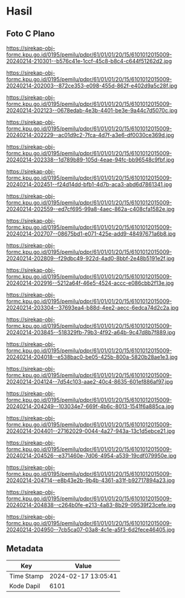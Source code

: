 # Hasil

## Foto C Plano

https://sirekap-obj-formc.kpu.go.id/0195/pemilu/pdpr/61/01/01/20/15/6101012015009-20240214-210301--b576c41e-1ccf-45c8-b8c4-c644f51262d2.jpg

https://sirekap-obj-formc.kpu.go.id/0195/pemilu/pdpr/61/01/01/20/15/6101012015009-20240214-202003--872ce353-e098-455d-862f-e402d9a5c28f.jpg

https://sirekap-obj-formc.kpu.go.id/0195/pemilu/pdpr/61/01/01/20/15/6101012015009-20240214-202123--0678edab-4e3b-4401-be3e-9a44c7d5070c.jpg

https://sirekap-obj-formc.kpu.go.id/0195/pemilu/pdpr/61/01/01/20/15/6101012015009-20240214-202229--ac01d9c2-7fca-4d7f-a3e6-df0030ce369d.jpg

https://sirekap-obj-formc.kpu.go.id/0195/pemilu/pdpr/61/01/01/20/15/6101012015009-20240214-202338--1d789b89-105d-4eae-94fc-bb96548c9fbf.jpg

https://sirekap-obj-formc.kpu.go.id/0195/pemilu/pdpr/61/01/01/20/15/6101012015009-20240214-202451--f24d14dd-bfb1-4d7b-aca3-abd6d7861341.jpg

https://sirekap-obj-formc.kpu.go.id/0195/pemilu/pdpr/61/01/01/20/15/6101012015009-20240214-202559--ed7cf695-99a8-4aec-862a-c408cfa1582e.jpg

https://sirekap-obj-formc.kpu.go.id/0195/pemilu/pdpr/61/01/01/20/15/6101012015009-20240214-202707--08675bd1-e071-425e-add9-48497671a6b8.jpg

https://sirekap-obj-formc.kpu.go.id/0195/pemilu/pdpr/61/01/01/20/15/6101012015009-20240214-202809--f29dbc49-922d-4ad0-8bbf-2e48b5191e2f.jpg

https://sirekap-obj-formc.kpu.go.id/0195/pemilu/pdpr/61/01/01/20/15/6101012015009-20240214-202916--5212a64f-46e5-4524-accc-e086cbb2f13e.jpg

https://sirekap-obj-formc.kpu.go.id/0195/pemilu/pdpr/61/01/01/20/15/6101012015009-20240214-203304--37693ea4-b88d-4ee2-aecc-6edca74d2c2a.jpg

https://sirekap-obj-formc.kpu.go.id/0195/pemilu/pdpr/61/01/01/20/15/6101012015009-20240214-203845--518329fb-79b3-4f92-a64b-9c47d8b7f889.jpg

https://sirekap-obj-formc.kpu.go.id/0195/pemilu/pdpr/61/01/01/20/15/6101012015009-20240214-204018--e538bac0-be05-425b-800a-5820b28ae1e3.jpg

https://sirekap-obj-formc.kpu.go.id/0195/pemilu/pdpr/61/01/01/20/15/6101012015009-20240214-204124--7d54c103-aae2-40c4-8635-601ef886af97.jpg

https://sirekap-obj-formc.kpu.go.id/0195/pemilu/pdpr/61/01/01/20/15/6101012015009-20240214-204249--103034e7-669f-4b6c-8013-1541f6a885ca.jpg

https://sirekap-obj-formc.kpu.go.id/0195/pemilu/pdpr/61/01/01/20/15/6101012015009-20240214-204401--27162029-0044-4a27-943a-13c1d5ebce21.jpg

https://sirekap-obj-formc.kpu.go.id/0195/pemilu/pdpr/61/01/01/20/15/6101012015009-20240214-204526--e371460e-7d06-4954-a539-19cdf079950e.jpg

https://sirekap-obj-formc.kpu.go.id/0195/pemilu/pdpr/61/01/01/20/15/6101012015009-20240214-204714--e8b43e2b-9b4b-4361-a31f-b92717894a23.jpg

https://sirekap-obj-formc.kpu.go.id/0195/pemilu/pdpr/61/01/01/20/15/6101012015009-20240214-204838--c264b0fe-e213-4a83-8b29-09539f23cefe.jpg

https://sirekap-obj-formc.kpu.go.id/0195/pemilu/pdpr/61/01/01/20/15/6101012015009-20240214-204950--7cb5ca07-03a8-4c1e-a5f3-6d2fece46405.jpg


## Metadata

| Key        | Value               |
| ---------- | ------------------- |
| Time Stamp | 2024-02-17 13:05:41 |
| Kode Dapil | 6101                |



